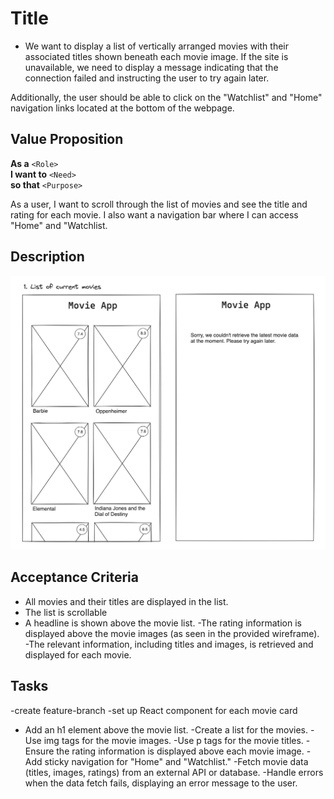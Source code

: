 # Title

- We want to display a list of vertically arranged movies with their associated titles shown beneath each movie image. If the site is unavailable, we need to display a message indicating that the connection failed and instructing the user to try again later.

Additionally, the user should be able to click on the "Watchlist" and "Home" navigation links located at the bottom of the webpage.

## Value Proposition

**As a** `<Role>` <br>
**I want to** `<Need>` <br>
**so that** `<Purpose>` <br>

As a user, I want to scroll through the list of movies and see the title and rating for each movie. I also want a navigation bar where I can access "Home" and "Watchlist.

## Description

![wireframe](./assets/scribble-movie-list.png)

## Acceptance Criteria

- All movies and their titles are displayed in the list.
- The list is scrollable
- A headline is shown above the movie list.
  -The rating information is displayed above the movie images (as seen in the provided wireframe).
  -The relevant information, including titles and images, is retrieved and displayed for each movie.

## Tasks

-create feature-branch
-set up React component for each movie card

- Add an h1 element above the movie list.
  -Create a list for the movies.
  -Use img tags for the movie images.
  -Use p tags for the movie titles.
  -Ensure the rating information is displayed above each movie image.
  -Add sticky navigation for "Home" and "Watchlist."
  -Fetch movie data (titles, images, ratings) from an external API or database.
  -Handle errors when the data fetch fails, displaying an error message to the user.

